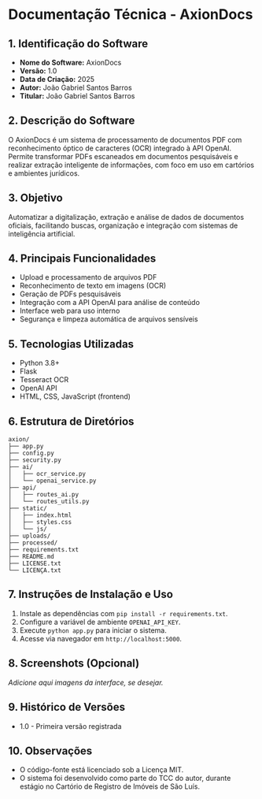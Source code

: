 # Documentação Técnica - AxionDocs

## 1. Identificação do Software

- **Nome do Software:** AxionDocs
- **Versão:** 1.0
- **Data de Criação:** 2025
- **Autor:** João Gabriel Santos Barros
- **Titular:** João Gabriel Santos Barros

## 2. Descrição do Software

O AxionDocs é um sistema de processamento de documentos PDF com reconhecimento óptico de caracteres (OCR) integrado à API OpenAI. Permite transformar PDFs escaneados em documentos pesquisáveis e realizar extração inteligente de informações, com foco em uso em cartórios e ambientes jurídicos.

## 3. Objetivo

Automatizar a digitalização, extração e análise de dados de documentos oficiais, facilitando buscas, organização e integração com sistemas de inteligência artificial.

## 4. Principais Funcionalidades

- Upload e processamento de arquivos PDF
- Reconhecimento de texto em imagens (OCR)
- Geração de PDFs pesquisáveis
- Integração com a API OpenAI para análise de conteúdo
- Interface web para uso interno
- Segurança e limpeza automática de arquivos sensíveis

## 5. Tecnologias Utilizadas

- Python 3.8+
- Flask
- Tesseract OCR
- OpenAI API
- HTML, CSS, JavaScript (frontend)

## 6. Estrutura de Diretórios

```
axion/
├── app.py
├── config.py
├── security.py
├── ai/
│   ├── ocr_service.py
│   └── openai_service.py
├── api/
│   ├── routes_ai.py
│   └── routes_utils.py
├── static/
│   ├── index.html
│   ├── styles.css
│   └── js/
├── uploads/
├── processed/
├── requirements.txt
├── README.md
├── LICENSE.txt
└── LICENÇA.txt
```

## 7. Instruções de Instalação e Uso

1. Instale as dependências com `pip install -r requirements.txt`.
2. Configure a variável de ambiente `OPENAI_API_KEY`.
3. Execute `python app.py` para iniciar o sistema.
4. Acesse via navegador em `http://localhost:5000`.

## 8. Screenshots (Opcional)

*Adicione aqui imagens da interface, se desejar.*

## 9. Histórico de Versões

- 1.0 - Primeira versão registrada

## 10. Observações

- O código-fonte está licenciado sob a Licença MIT.
- O sistema foi desenvolvido como parte do TCC do autor, durante estágio no Cartório de Registro de Imóveis de São Luís. 